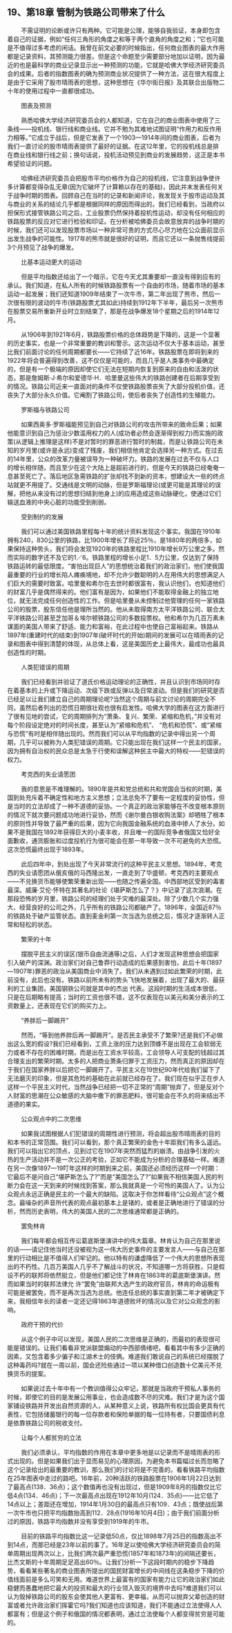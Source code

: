 ## 19、第18章 管制为铁路公司带来了什么
 
　　 不需证明的论断或许只有两种。它可能是公理，能够自我验证，本身即包含着自己的证据，例如“任何三角形的角度之和等于两个直角的角度之和；”它也可能是不值得过多考虑的闲话。我曾在前文必要的时候指出，任何商业图表的最大作用都是记录资料，其预测能力很差。但是这个命题至少需要部分地加以证明，因为最近的也是最科学的商业记录显示出一种预测的功能，它就是哈佛大学经济研究委员会的成果。后者的指数图表的确为预测商业状况提供了一种方法，这在很大程度上是由于它采用了股市晴雨表的思想，这种思想在《华尔街日报》及其联合出版物二十年的使用过程中一直都很成功。 

　　 图表及预测 

　　 熟悉哈佛大学经济研究委员会的人都知道，它在自己的商业图表中使用了三条线——投机线、银行线和商业线。它并不勉为其难地试图证明“作用力和反作用力相等。”它成立于战后，但是它发表了一个1903—1914年间的商业图表，后者为我们一直讨论的股市晴雨表提供了最好的证据。在这12年里，它的投机线总是排在商业线和银行线之前；换句话说，投机活动预见到商业的发展趋势，这正是本书希望验证的问题。 

　　 哈佛经济研究委员会把股市平均价格作为自己的投机线，它注意到战争使许多计算都变得杂乱无章(因为它破坏了计算赖以存在的基础)，因此并末发表任何关于战争时期的图表。回顾自己在当时的记录和新闻评论，我发现关于股市运动及其与商业的关系的结论几乎都是根据同样的原因而得出的。我们已经看到，当政府以担保形式接管铁路公司之后，工业股票仍然保持着投机性运动，却没有任何相应的铁路股票的反应对它进行检验和印证。在分析被哈佛委员会故意放弃的战争时期的时候，我们还可以发现股票市场以一种非常可贵的方式尽心尽力地在公众面前显示出发生战争的可能性。1917年的熊市就是很好的证明，而且它还以一条抛售线提前3个月预见了战争的爆发。 

　　 比基本运动更大的运动 

　　 但是平均指数还给出了一个暗示，它在今天尤其重要却一直没有得到应有的承认。我们知道，在私人所有的时候铁路股票有一个自由的市场，随着市场的基本运动一起发展；我们还知道1909年结束了一次牛市，第二年出现了熊市，然后一次很有限的波动的牛市(铁路股票尤其如此)持续到1912年下半年，最后另一次熊市在股票交易所重新开业时立刻结束了，那是在战争爆发18个星期之后的1914年12月。 

　　 从1906年到1921年6月，铁路股票价格的总体趋势是下降的，这是一个显著的历史事实，也是一个非常重要的教训和警示。这次运动不仅大于基本运动，甚至比我们前面讨论的任何周期都要长——它持续了近16年。铁路股票在即将到来的1922年将会普遍得到改善，这不仅仅是可能的，而且几乎是人类事务中最确定的，但是有一个极端的原因却使它们无法在短期内恢复到原来的自由和活泼的状态，那是詹姆斯·J·希尔和爱德华·H．哈里曼这些伟大的铁路创建者在后期享受到的情况。铁路公司近来一直面对的条件不仅使铁路股票丧失了大部分投机价值，还丧失了大部分永久价值。它阉割了铁路公司，使后者丧失了创造性的生殖能力。 

　　 罗斯福与铁路公司 

　　 如果西奥多·罗斯福能预见到自己对铁路公司的攻击所带来的致命后果；如果他能意识到自己为惩治少数滥用权力的人(成功者必然会逐渐得到权力)而实施的政策(从逻辑上推理是这样)不是对暂时的罪恶进行暂时的制裁，而是让铁路公司在未知的岁月里(或许是永远)变成了残废，我们相信他肯定会选择另一种方式。在过去的14年里，公众的改革力量被误导为一种破坏力。铁路的发展在过去不仅与人口的增长相伴随，而且至少在这个大陆上是超前进行的，但是今天的铁路已经奄奄一息甚至死亡了。落后地区急需铁路的扩张却找不到新的资本，想建设大一些的终点站就更不用提了。交通线是文明的动脉，但是罗斯福理论(或更可能是其理论的误解，把他从来没有过的思想归结到他身上)的应用造成这些动脉硬化，使通过它们输送血液的中央心脏的功能受到削弱。 

　　 受到制约的发展 

　　 我们可以通过美国铁路里程每十年的统计资料发现这个事实。我国在1910年拥有240，830公里的铁路，比1900年增长了将近25％，是1880年的两倍多，如 果保持这种势头，我们将会发现1920年的铁路里程比1910年增长9万公里之多。然而实际的数字还不及它的1／6。铁路里程的增长小足1．5力公里，仅达到了保持铁路运转的最低限度。“害怕出现巨人”的思想统治着我们的政治家们，他们使我国最重要的行业的增长陷人瘫痪境地，却不允许少数聪明的人在用伟大的思想满足人们巨大的需要时致富。哈里曼和希尔在去世时都很富有，我认识他们，也知道他们的财富几乎是偶然得来的。他们富有是因为，如果他们不能取得金融上的独立地位，就无法完成任何创造性的工作。但是哈里曼从未控制过他管理的任何一家铁路公司的股票，股东信任他是理所当然的。他从未取得南方太平洋铁路公司、联合太平洋铁路公司甚至芝加哥＆埃尔顿铁路公司的多数投票权。他和希尔为几百万素未谋面的美国人带来了舒适、能力和富裕，在此过程中也使自己富裕起来。铁路从1897年(重建时代的结束)到1907年(破坏时代的开始)期间的发展可以在晴雨表的记录和图表中得到清楚的体现，从总体上看，这是美国历史上最伟大，最成功也最具创造性的时期。 

　　 人类犯错误的周期 

　　 我们已经看到并验证了道氏价格运动理论的正确性，并且认识到市场同时存在着基本的上升或下降运动、次级下跌或反弹以及日常波动。但是我们的研究是否已经足以让我们建立自己的周期理论呢?当然这个周期与前文讨论的周期完全不同，虽然后者列出的恐慌日期很壮观也很有启发性。哈佛大学的图表在这方面进行了很有见地的尝试，它的周期排列为“萧条、复兴、繁荣、紧缩和危机，”并没有对每个阶段设定绝对的时间长度，甚至认为“紧缩和危机”、 “危机和恐慌”、或“紧缩与恐慌”有时是相伴随出现的。然而我们可以从平均指数的记录中得出另一个周期，几乎可以被称为人类犯错误的周期。它只能出现在我们这样一个民主的国家，因为拥有自治权的民众总是太急于行使和误解这种民主中最大的特权——犯错误的权力。 

　　 考克西的失业请愿团 

　　 我的意思是不难理解的。1890年是共和党总统和共和党国会当权的时期，美国到处充斥着不确定性和地方主义思想；立法总免不了要有一定程度的妥协性，但是当时的立法却成了一种不道德的妥协。一个真正的政治家能够在不改变根本原则的情况下就次要问题成功地进行妥协，然而《谢尔曼白银收购法案》却牺牲了根本的原则性并导致了最严重的后果，因为它向我国金融系统的血液中掺人了水分。如果不是我国在1892年获得巨大的小麦丰收，并且唯一的国际竞争者俄国又恰好全面歉收，通货膨胀和过度投机行为很可能会在那一年导致一次不可避免的大恐慌。这次恐慌最终出现于1893年。 

　　 此后四年中，到处出现了今天非常流行的这种平民主义思想。1894年，考克西的失业请愿团从俄亥俄的马西隆出发，一直走到了华盛顿，考克西的主要观点——不兑换货币能够使繁荣重新出现——也随之传遍全国。中西部地区受到的毒害最深。威廉·艾伦·怀特在其著名的社论《堪萨斯怎么了？》中记录了这次浪潮。在那段恐怖的岁月里，铁路公司的经理们处于灾难的最深处。除了少数几个实力强大、经营良好的公司之外，几乎所有的铁路公司都破产了。1896年，全国近87％的铁路处于破产监管状态。直到麦金利第一次当选为总统之后，情况才逐渐转人正常和轻松的状态。 

　　 繁荣的十年 

　　 摆脱平民主义的误区(银币自由流通等)之后，人们才发现这种思想会把国家引入破产的深渊。政治家们对自己鲁莽行动造成的后果感到害怕，此后十年(1897—1907年)罪恶的政治从美国商业中消失了。我们从未遇到过如此繁荣的时期，此前没有，此后也没有。铁路以前所未有的势头飞快地发展着，出现了最大的、最获利的工业集团，美国钢铁公司就是其中的杰出 代表。这段时期的生活成本很低，只是在后期略有提高；当时的工资也很不错，这不仅表现在以美元和美分表示的工资数量上，还表现在它们的购买力上。 

　　 “养胖后一脚踢开” 

　　 然而，“等到他养胖后再一脚踢开”。是否民主承受不了繁荣?还是我们不必做出这么宽的假设?我们已经看到，工资上涨的压力达到顶蜂不是出现在工会软弱无力或者不存在的困难时期，而是出在工资水平较高，工会领导人可支配的钱超过其合理支出的繁荣时期。太多的人把商业萧条归罪于工资压力，然而真正的原因却在于我们在国家养胖以后把它一脚踢开了。平民主义在19世纪90年代给我们留下了无法磨灭的印象，但是其危险的基础在此前就已经存在了。我们现在似乎正在步人这样一个平民主义时代，当然战争已经把一切不正常的“周期”抛弃了，但是反对个人财富的思潮在公众敏感的大脑中撒下的罪恶肥料，很可能会在不久的将来结出不道德的果实。 

　　 公众观点中的二次思维 

　　 如果我试图根据人们犯错误的周期性进行预测，将会超出股市晴雨表的目的和本书的正常范围。我们可以看到，那个真正繁荣的金色十年距我们有多么遥远。我们可以指出它的顶点，见到过它在1907年突然而猛烈的崩溃。由战争引发的火热的生产活动并不是一次公正的考验，正如它不能成为分析的合理基础一样。难道在另一次像1897—19叮年这样的时期到来之前，美国还必须经历这样一个时期：它最后不是问自己“堪萨斯怎么了?”而是“美国怎么了?”如果我不相信美国人民的判断力会在这一天到来的时候找到答案，那么我就真是一个可怜的美国人了。认为公众观点永远正确是民主的一个最大的缺陷。这取决于你怎样看待“公众观点”这个概念。最噪杂的声音所代表的观点最初基本上是锗的，或者是正确地进行了错误的分析，然而历史表明，伟大的美国人民的二次思维通常都是正确的。 

　　 罢免林肯 

　　 我们每年都会相互传讼葛底斯堡演讲中的伟大篇章。林肯认为自己在那里说的话——请记住他当时还没被视为这一伟大历史事件的主要发言人——与自己在那里的行动相比是不值得人们牢记的。他以特有的谦虚降低了一个伟大的思想所表现出的不朽性。几百万美国人几乎不了解战斗的状况，不知道哪一方将获胜，只是假设不朽的联邦将依然挺立，但是他们都记住了林肯在1863年的葛底斯堡演讲。然而如果当时的联邦法律允 许“罢免”由联邦大选产生的政府官员，林肯的命运极有可能是被罢免，而不是再次当选为总统。他连任总统的事实直到第二年才被确定下来，我相信年长的读者一定还记得1863年道德败坏的情况以及它对公众观念的影响。 

　　 政府干预的代价 

　　 从这个例子中可以发现，美国人民的二次思维是正确的，而最初的表现很可能是错误的。让我们看看非党派联盟煽动的中西部倩绪吧，看看其中有多少正确的因素，又包含着多少骗子和江湖术士的伎俩。难道我们敢说自己的系统已经摆脱了这种毒药吗?就在一周以前，国会还险些通过一项以某种借口创造数十亿美元不兑换货币的提案。 

　　 如果说过去十年中有一个教训值得公众牢记，那就是当政府干预私人事务的时候，即使它的目的是发展公用事业，也会造成数不尽的灾难。我们才是为这个国家铺设铁路并开发出自然资源的人，从某种意义上说，铁路所有权比国会更具有代表性，它包括储蓄银行的每一位存款者和保险单据的每一位持有者，只要国债利息是依靠铁路公司的税收支付。 

　　 让每个人都贫穷的立法 

　　 我们必须承认，平均指数的作用在本章中更多地是以记录而不是晴雨表的形式出现的。但是如果我们出于显而易见的心理原因，为避免本书篇幅过长而忽略了这个记录给出的最重要的教训，那么我们的讨论将是不完善的。看看铁路平均指数在25年图表中走过的路吧。16年前，20种活跃的铁路股票在1906年1月22日达到了最高点(138．36点)；这个数值再也没有出现过，但是1909年8月的指数仅比它低4点(134．46点)；下一次最高点出现在1912年10月(124．35点)——比它低了14点以上；差距还在增加，1914年1月30日的最高点只有109．43点；既使战后第一次牛市也只把平均指数抬高到112．28点(1916年10月4日)；由于我们前面分析过的原因，铁路平均指数并没有享受到1919年的牛市。 

　　 目前的铁路平均指数比这一记录低50点，仅比1898年7月25日的指数高出不到14点，而那已经是23年以前的事了。16年足以使哈佛大学经济研究委员会的简单周期出现两次以上，比我们两次最严重恐慌(1857年和1873年)的间隔还要长，比杰文斯的十年周期足足高出60％。让我们分析一下这段时期内的稳步下降趋势，看看某些著名的商业图表所提出的国民财富增长的中间线在这条稳步下降的价值线面前是多么可笑和无用。难道世界上最富有的国家有能力让它的政治家们如此稳健而愚蠢地把它最大的投资和最大的行业领入毁灭的境界中去吗?难道我们可以认为毁掉铁路公司的股东会使其他人更富有、更幸福，从而可以抛弃父辈创造的财富或者允许政治家们挥霍它吗?我们知道也应该知道，我们不能通过立法使得人人都富有；但是这个例子和俄国的情况都表明，通过立法使每个人都变得贫穷是可能的。